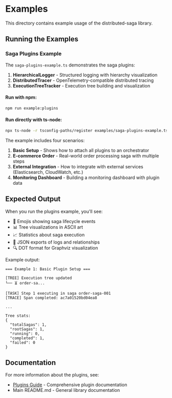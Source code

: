 # Examples

This directory contains example usage of the distributed-saga library.

## Running the Examples

### Saga Plugins Example

The `saga-plugins-example.ts` demonstrates the saga plugins:

1. **HierarchicalLogger** - Structured logging with hierarchy visualization
2. **DistributedTracer** - OpenTelemetry-compatible distributed tracing
3. **ExecutionTreeTracker** - Execution tree building and visualization

#### Run with npm:

```bash
npm run example:plugins
```

#### Run directly with ts-node:

```bash
npx ts-node -r tsconfig-paths/register examples/saga-plugins-example.ts
```

The example includes four scenarios:

1. **Basic Setup** - Shows how to attach all plugins to an orchestrator
2. **E-commerce Order** - Real-world order processing saga with multiple steps
3. **External Integration** - How to integrate with external services (Elasticsearch, CloudWatch, etc.)
4. **Monitoring Dashboard** - Building a monitoring dashboard with plugin data

## Expected Output

When you run the plugins example, you'll see:

- 🚀 Emojis showing saga lifecycle events
- 📊 Tree visualizations in ASCII art
- 📈 Statistics about saga execution
- 📝 JSON exports of logs and relationships
- 🔍 DOT format for Graphviz visualization

Example output:
```
=== Example 1: Basic Plugin Setup ===

[TREE] Execution tree updated
└── ⏳ order-sa...

[TASK] Step 1 executing in saga order-saga-001
[TRACE] Span completed: ac7a01520bd04ea8

...

Tree stats:
{
  "totalSagas": 1,
  "rootSagas": 1,
  "running": 0,
  "completed": 1,
  "failed": 0
}
```

## Documentation

For more information about the plugins, see:
- [Plugins Guide](../docs/PLUGINS_GUIDE.md) - Comprehensive plugin documentation
- Main README.md - General library documentation
